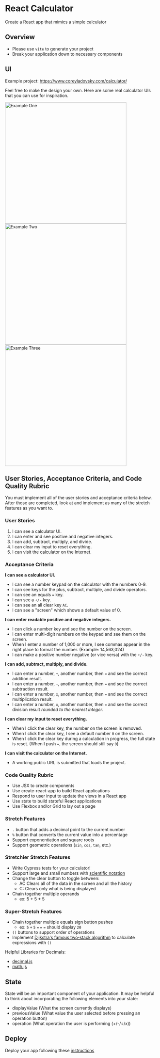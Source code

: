 # React Calculator

Create a React app that mimics a simple calculator

## Overview

- Please use `vite` to generate your project
- Break your application down to necessary components

## UI

Example project: https://www.coreyladovsky.com/calculator/

Feel free to make the design your own.  Here are some real calculator UIs that you can use for inspiration.

<img src="./images/exampleScreenshotOne.png" alt="Example One" width="400">
<img src="./images/exampleScreenshotTwo.png" alt="Example Two" width="400">
<img src="./images/exampleScreenshotThree.png" alt="Example Three" width="400">

## User Stories, Acceptance Criteria, and Code Quality Rubric

You must implement all of the user stories and acceptance criteria below. After those are completed, look at and implement as many of the stretch features as you want to.

### User Stories

1. I can see a calculator UI.
1. I can enter and see positive and negative integers.
1. I can add, subtract, multiply, and divide.
1. I can clear my input to reset everything.
1. I can visit the calculator on the Internet.

### Acceptance Criteria

**I can see a calculator UI.**

- I can see a number keypad on the calculator with the numbers 0-9.
- I can see keys for the plus, subtract, multiple, and divide operators.
- I can see an equals `=` key.
- I can see a `+/-` key.
- I can see an all clear key `AC`.
- I can see a "screen" which shows a default value of 0.

**I can enter readable positive and negative integers.**

- I can click a number key and see the number on the screen.
- I can enter multi-digit numbers on the keypad and see them on the screen.
- When I enter a number of 1,000 or more, I see commas appear in the right place to format the number. (Example: 14,563,024)
- I can make a positive number negative (or vice versa) with the `+/-` key.

**I can add, subtract, multiply, and divide.**

- I can enter a number, `+`, another number, then `=` and see the correct addition result.
- I can enter a number, `-`, another number, then `=` and see the correct subtraction result.
- I can enter a number, `x`, another number, then `=` and see the correct multiplication result.
- I can enter a number, `x`, another number, then `=` and see the correct division result _rounded to the nearest integer_.

**I can clear my input to reset everything.**

- When I click the clear key, the number on the screen is removed.
- When I click the clear key, I see a default number `0` on the screen.
- When I click the clear key during a calculation in progress, the full state is reset. (When I push `=`, the screen should still say `0`)

**I can visit the calculator on the Internet.**

- A working public URL is submitted that loads the project.

### Code Quality Rubric

- Use JSX to create components
- Use create-react-app to build React applications
- Respond to user input to update the views in a React app
- Use state to build stateful React applications
- Use Flexbox and/or Grid to lay out a page

### Stretch Features

- `.` button that adds a decimal point to the current number
- `%` button that converts the current value into a percentage
- Support exponentiation and square roots
- Support geometric operations (`sin`, `cos`, `tan`, etc.)

### Stretchier Stretch Features
- Write Cypress tests for your calculator!
- Support large and small numbers with [scientific notation](https://en.wikipedia.org/wiki/Scientific_notation#E_notation)
- Change the clear button to toggle between:
    - AC Clears all of the data in the screen and all the history
    - C: Clears only what is being displayed
- Chain together multiple operands
    - ex:  5 + 5 + 5

### Super-Stretch Features
- Chain together multiple equals sign button pushes
    - ex: `5` `+` `5` `=` `=` `=` should display `20`
- `()` buttons to support order of operations
- Implement [Dijkstra's famous two-stack algorithm](https://youtu.be/0sixdU-cehs?t=395) to calculate expressions with `()`


Helpful Libraries for Decimals:
- [decimal.js](https://mikemcl.github.io/decimal.js/)
- [math.js](https://mathjs.org/)


## State

State will be an important component of your application.  It may be helpful to think about incorporating the following elements into your state:

- displayValue (What the screen currently displays)
- previousValue (What value the user selected before pressing an operation button)
- operation (What operation the user is performing (+/-/÷/x))

## Deploy 
Deploy your app following these [instructions](https://github.com/joinpursuit/Pursuit-Core-Web/tree/master/react/react_deployment)
